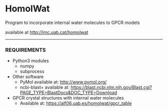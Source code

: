 # HomolWat
Program to incorporate internal water molecules to GPCR models

available at http://lmc.uab.cat/homolwat

---

### REQUIREMENTS
 - Python3 modules
     - numpy
     - subprocess
- Other software
    - PyMol available at: http://www.pymol.org/
    - ncbi-blast+ available at: https://blast.ncbi.nlm.nih.gov/Blast.cgi?PAGE_TYPE=BlastDocs&DOC_TYPE=Download
- GPCR crystal structures with internal water molecules
    - Available at: https://alf06.uab.es/homolwat/gpcr_table

